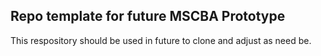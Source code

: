 ## Repo template for future MSCBA Prototype

This respository should be used in future to clone and adjust as need be.

